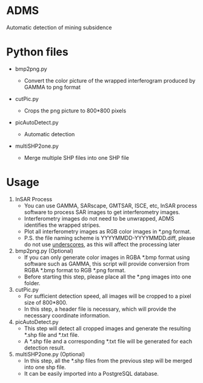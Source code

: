<!--
 * @Descripttion: file content
 * @version: 
 * @Author: Xuesong_Zhang
 * @Date: 2023-03-01 20:16:42
 * @LastEditors: Xuesong_Zhang
 * @LastEditTime: 2023-03-04 20:03:02
-->
# ADMS
Automatic detection of mining subsidence

# Python files

* bmp2png.py
  * Convert the color picture of the wrapped interferogram produced by GAMMA to png format

* cutPic.py
  * Crops the png picture to 800*800 pixels

* picAutoDetect.py
  * Automatic detection

* multiSHP2one.py
  * Merge multiple SHP files into one SHP file

# Usage

1. InSAR Process
   * You can use GAMMA, SARscape, GMTSAR, ISCE, etc, InSAR process software to process SAR images to get interferometry images.
   * Interferometry images do not need to be unwrapped, ADMS identifies the wrapped stripes.
   * Plot all interferometry images as RGB color images in *.png format.
   * P.S. the file naming scheme is YYYYMMDD-YYYYMMDD.diff, please do not use <u>underscores</u>, as this will affect the processing later
2. bmp2png.py (Optional)
   * If you can only generate color images in RGBA \*.bmp format using software such as GAMMA, this script will provide conversion from RGBA \*.bmp format to RGB \*.png format.
   * Before starting this step, please place all the *.png images into one folder.
3. cutPic.py
   * For sufficient detection speed, all images will be cropped to a pixel size of 800*800.
   * In this step, a header file is necessary, which will provide the necessary coordinate information.
4. picAutoDetect.py
   * This step will detect all cropped images and generate the resulting \*.shp file and \*.txt file.
   * A \*.shp file and a corresponding \*.txt file will be generated for each detection result.
5. multiSHP2one.py (Optional)
   * In this step, all the *.shp files from the previous step will be merged into one shp file.
   * It can be easily imported into a PostgreSQL database.
